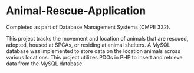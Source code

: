 # Animal-Rescue-Application
Completed as part of Database Management Systems (CMPE 332).

This project tracks the movement and location of animals that are rescued, adopted, housed at SPCAs, or residing at animal shelters.  A MySQL database was implemented to store data on the location animals across various locations. This project utilizes PDOs in PHP to insert and retrieve data from the MySQL database.  
